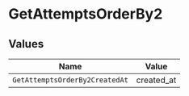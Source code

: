# GetAttemptsOrderBy2


## Values

| Name                           | Value                          |
| ------------------------------ | ------------------------------ |
| `GetAttemptsOrderBy2CreatedAt` | created_at                     |